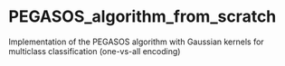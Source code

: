 # PEGASOS_algorithm_from_scratch
Implementation of the PEGASOS algorithm with Gaussian kernels for multiclass classification (one-vs-all encoding)
